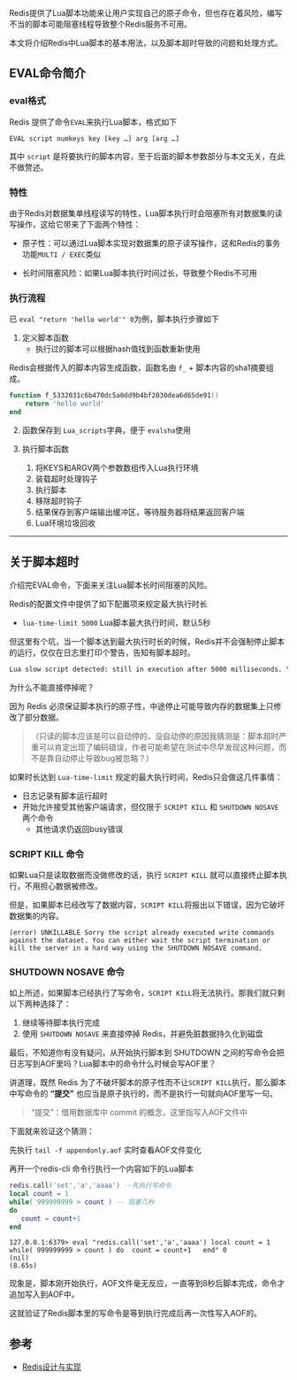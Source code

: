 Redis提供了Lua脚本功能来让用户实现自己的原子命令，但也存在着风险，编写不当的脚本可能阻塞线程导致整个Redis服务不可用。

本文将介绍Redis中Lua脚本的基本用法，以及脚本超时导致的问题和处理方式。


## EVAL命令简介

### eval格式

Redis 提供了命令`EVAL`来执行Lua脚本，格式如下

```
EVAL script numkeys key [key …] arg [arg …]
```

其中 `script` 是将要执行的脚本内容，至于后面的脚本参数部分与本文无关，在此不做赘述。


### 特性

由于Redis对数据集单线程读写的特性，Lua脚本执行时会阻塞所有对数据集的读写操作，这给它带来了下面两个特性：

- 原子性：可以通过Lua脚本实现对数据集的原子读写操作，这和Redis的事务功能`MULTI / EXEC`类似

- 长时间阻塞风险：如果Lua脚本执行时间过长，导致整个Redis不可用


### 执行流程

已 `eval "return 'hello world'" 0`为例，脚本执行步骤如下

1. 定义脚本函数
   -  执行过的脚本可以根据hash值找到函数重新使用

Redis会根据传入的脚本内容生成函数，函数名由 `f_` + 脚本内容的sha1摘要组成。 

```Lua
function f_5332031c6b470dc5a0dd9b4bf2030dea6d65de91()
	return 'hello world'
end
```

2. 函数保存到 `Lua_scripts`字典，便于 `evalsha`使用

3. 执行脚本函数
   1. 将KEYS和ARGV两个参数数组传入Lua执行环境
   2. 装载超时处理钩子
   3. 执行脚本
   4. 移除超时钩子
   5. 结果保存到客户端输出缓冲区，等待服务器将结果返回客户端
   6. Lua环境垃圾回收

---

## 关于脚本超时

介绍完EVAL命令，下面来关注Lua脚本长时间阻塞的风险。

Redis的配置文件中提供了如下配置项来规定最大执行时长

- `lua-time-limit 5000` Lua脚本最大执行时间，默认5秒



但这里有个坑，当一个脚本达到最大执行时长的时候，Redis并不会强制停止脚本的运行，仅仅在日志里打印个警告，告知有脚本超时。

```sh
Lua slow script detected: still in execution after 5000 milliseconds. You can try killing the script using the SCRIPT KILL command. Script SHA1 is: 2531e4edc1a1e2a9bac3c52e99466f9ccabf12c0
```

为什么不能直接停掉呢？

因为 Redis 必须保证脚本执行的原子性，中途停止可能导致内存的数据集上只修改了部分数据。

>（只读的脚本应该是可以自动停的，没自动停的原因我猜测是：脚本超时严重可以肯定出现了编码错误，作者可能希望在测试中尽早发现这种问题，而不是靠自动停止导致bug被忽略？）


如果时长达到 `Lua-time-limit` 规定的最大执行时间，Redis只会做这几件事情：

- 日志记录有脚本运行超时
- 开始允许接受其他客户端请求，但仅限于 `SCRIPT KILL` 和 `SHUTDOWN NOSAVE` 两个命令
  - 其他请求仍返回busy错误


### SCRIPT KILL 命令

如果Lua只是读取数据而没做修改的话，执行 `SCRIPT KILL` 就可以直接终止脚本执行，不用担心数据被修改。

但是，如果脚本已经改写了数据内容，`SCRIPT KILL`将报出以下错误，因为它破坏数据集的内容。

```
(error) UNKILLABLE Sorry the script already executed write commands against the dataset. You can either wait the script termination or kill the server in a hard way using the SHUTDOWN NOSAVE command.
```


### SHUTDOWN NOSAVE 命令

如上所述，如果脚本已经执行了写命令，`SCRIPT KILL`将无法执行。那我们就只剩以下两种选择了：

1. 继续等待脚本执行完成
2. 使用 `SHUTDOWN NOSAVE` 来直接停掉 Redis，并避免脏数据持久化到磁盘


最后，不知道你有没有疑问，从开始执行脚本到 SHUTDOWN 之间的写命令会把日志写到AOF里吗？Lua脚本中的命令什么时候会写AOF里？

讲道理，既然 Redis 为了不破坏脚本的原子性而不让`SCRIPT KILL`执行，那么脚本中写命令的 **“提交”** 也应当是原子执行的，而不是执行一句就向AOF里写一句。

> “提交”：借用数据库中 commit 的概念，这里指写入AOF文件中

下面就来验证这个猜测：

先执行 `tail -f appendonly.aof` 实时查看AOF文件变化


再开一个redis-cli 命令行执行一个内容如下的Lua脚本

```Lua
redis.call('set','a','aaaa') --先执行写命令
local count = 1 
while( 999999999 > count ) -- 阻塞几秒
do  
   count = count+1   
end
```

```
127.0.0.1:6379> eval "redis.call('set','a','aaaa') local count = 1 while( 999999999 > count ) do  count = count+1   end" 0
(nil)
(8.65s)
```

现象是，脚本刚开始执行，AOF文件毫无反应，一直等到8秒后脚本完成，命令才追加写入到AOF中。

这就验证了Redis脚本里的写命令是等到执行完成后再一次性写入AOF的。




## 参考

- [Redis设计与实现](https://book.douban.com/subject/25900156/)


